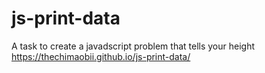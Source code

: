 # js-print-data
A task to create a javadscript problem that tells your height
https://thechimaobii.github.io/js-print-data/
